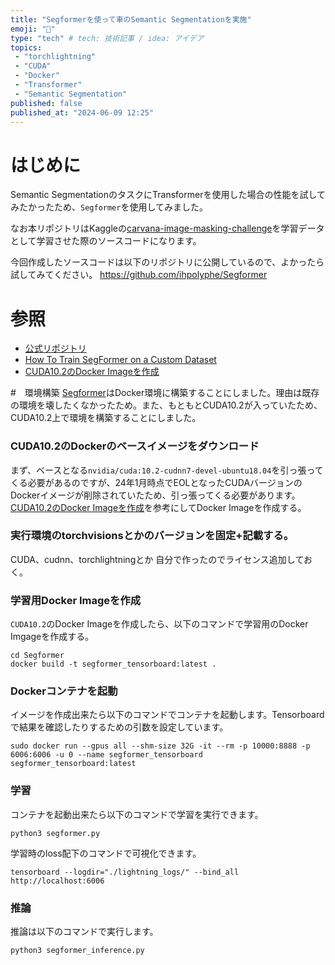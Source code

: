```yaml
---
title: "Segformerを使って車のSemantic Segmentationを実施"
emoji: "🐥"
type: "tech" # tech: 技術記事 / idea: アイデア
topics: 
 - "torchlightning"
 - "CUDA"
 - "Docker"
 - "Transformer"
 - "Semantic Segmentation"
published: false
published_at: "2024-06-09 12:25"
---
```


# はじめに
Semantic SegmentationのタスクにTransformerを使用した場合の性能を試してみたかったため、`Segformer`を使用してみました。

なお本リポジトリはKaggleの[carvana-image-masking-challenge](https://www.kaggle.com/c/carvana-image-masking-challenge)を学習データとして学習させた際のソースコードになります。

今回作成したソースコードは以下のリポジトリに公開しているので、よかったら試してみてください。
https://github.com/ihpolyphe/Segformer

# 参照
- [公式リポジトリ](https://github.com/NVlabs/SegFormer)
- [How To Train SegFormer on a Custom Dataset](https://blog.roboflow.com/how-to-train-segformer-on-a-custom-dataset-with-pytorch-lightning/)
- [CUDA10.2のDocker Imageを作成](https://qiita.com/dandelion1124/items/31a3452b05510097daa0)

#　環境構築
[Segformer](https://github.com/ihpolyphe/Segformer)はDocker環境に構築することにしました。理由は既存の環境を壊したくなかったため。また、もともとCUDA10.2が入っていたため、CUDA10.2上で環境を構築することにしました。

### CUDA10.2のDockerのベースイメージをダウンロード
まず、ベースとなる`nvidia/cuda:10.2-cudnn7-devel-ubuntu18.04`を引っ張ってくる必要があるのですが、24年1月時点でEOLとなったCUDAバージョンのDockerイメージが削除されていたため、引っ張ってくる必要があります。[CUDA10.2のDocker Imageを作成](https://qiita.com/dandelion1124/items/31a3452b05510097daa0)を参考にしてDocker Imageを作成する。

### 実行環境のtorchvisionsとかのバージョンを固定+記載する。
CUDA、cudnn、torchlightningとか
自分で作ったのでライセンス追加しておく。

### 学習用Docker Imageを作成
`CUDA10.2`のDocker Imageを作成したら、以下のコマンドで学習用のDocker Imgageを作成する。
```
cd Segformer
docker build -t segformer_tensorboard:latest .
```
### Dockerコンテナを起動
イメージを作成出来たら以下のコマンドでコンテナを起動します。Tensorboardで結果を確認したりするための引数を設定しています。
```
sudo docker run --gpus all --shm-size 32G -it --rm -p 10000:8888 -p 6006:6006 -u 0 --name segformer_tensorboard segformer_tensorboard:latest
```

### 学習
コンテナを起動出来たら以下のコマンドで学習を実行できます。
```
python3 segformer.py
```
学習時のloss配下のコマンドで可視化できます。
```
tensorboard --logdir="./lightning_logs/" --bind_all
http://localhost:6006
```

### 推論
推論は以下のコマンドで実行します。
```
python3 segformer_inference.py
```


